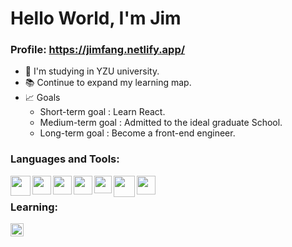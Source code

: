 # Hello World, I'm Jim

### Profile: https://jimfang.netlify.app/

- 🏫 I'm studying in YZU university.
- 📚 Continue to expand my learning map.
- 📈 Goals
  - Short-term goal : Learn React.
  - Medium-term goal : Admitted to the ideal graduate School.
  - Long-term goal : Become a front-end engineer.

### Languages and Tools:

<img align = "left" width = "32px" src = "https://upload.wikimedia.org/wikipedia/commons/thumb/a/a7/React-icon.svg/800px-React-icon.svg.png">
<img align = "left" width = "30px" src = "https://cdn3.iconfinder.com/data/icons/logos-and-brands-adobe/512/288_Sass-512.png">
<img align = "left" width = "30px" src = "https://v4.material-ui.com/static/logo.png">
<img align = "left" width = "30px" src = "https://cdn.iconscout.com/icon/free/png-256/npm-3-1175132.png">
<img align = "left" width = "28px" src = "https://upload.wikimedia.org/wikipedia/commons/thumb/3/3f/Git_icon.svg/1024px-Git_icon.svg.png">
<img align = "left" width = "34px" src = "https://magiclen.org/wp-content/uploads/2019/06/webpack.png">
<img align = "left" width = "30px" src = "https://images.g2crowd.com/uploads/product/image/large_detail/large_detail_9461f02c23e995e5d5e46e2676d110af/draw-io.png">

<br/>

### Learning:

<img align = "left" width = "21px" src = "https://s0.60logo.com/uploads/items/images/soft/171209/nodejs-icon.svg">

<br/>
<br/>

[instagram]: https://www.instagram.com/jmjmjim/
[facebook]: https://www.facebook.com/profile.php?id=100002610977006
